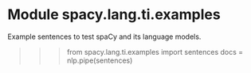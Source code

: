 Module spacy.lang.ti.examples
=============================
Example sentences to test spaCy and its language models.

>>> from spacy.lang.ti.examples import sentences
>>> docs = nlp.pipe(sentences)